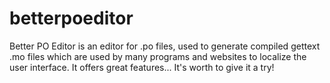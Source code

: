 betterpoeditor
==============

Better PO Editor is an editor for .po files, used to generate compiled gettext .mo files which are used by many programs and websites to localize the user interface. It offers great features... It's worth to give it a try!